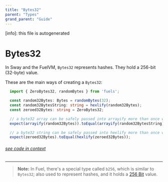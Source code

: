 ```yaml
---
title: "Bytes32"
parent: "Types"
grand_parent: "Guide"
---
```


[info]: this file is autogenerated
# Bytes32

In Sway and the FuelVM, `Bytes32` represents hashes. They hold a 256-bit (32-byte) value.

These are the main ways of creating a `Bytes32`:


```typescript
  import { ZeroBytes32, randomBytes } from 'fuels';

  const random32Bytes: Bytes = randomBytes(32);
  const random32BytesString: string = hexlify(random32Bytes);
  const zeroed32Bytes: string = ZeroBytes32;

  // a byte32 array can be safely passed into arrayify more than once without mangling
  expect(arrayify(random32Bytes)).toEqual(arrayify(random32BytesString));

  // a byte32 string can be safely passed into hexlify more than once without mangling
  expect(zeroed32Bytes).toEqual(hexlify(zeroed32Bytes));
```
###### [see code in context](https://github.com/FuelLabs/fuels-ts/blob/master/packages/fuel-gauge/src/doc-examples.test.ts#L96-L108)

---


> **Note:** In Fuel, there's a special type called `b256`, which is similar to `Bytes32`; also used to represent hashes, and it holds a [256 Bit](./bits256.md) value.
